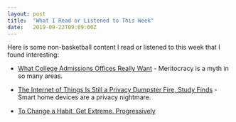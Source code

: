 ```yaml
---
layout: post
title:  "What I Read or Listened to This Week"
date:   2019-09-22T09:09:00Z
---
```

Here is some non-basketball content I read or listened to this week that I found interesting:


* [What College Admissions Offices Really Want](https://www.nytimes.com/interactive/2019/09/10/magazine/college-admissions-paul-tough.html) - Meritocracy is a myth in so many areas.

* [The Internet of Things Is Still a Privacy Dumpster Fire, Study Finds](https://www.vice.com/en_us/article/gyzjym/the-internet-of-things-is-still-a-privacy-dumpster-fire-study-finds) - Smart home devices are a privacy nightmare.

* [To Change a Habit, Get Extreme. Progressively](https://behavioralscientist.org/to-change-a-habit-get-extreme-progressively/)
